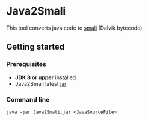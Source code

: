 # Java2Smali
This tool converts java code to [smali](https://github.com/JesusFreke/smali) (Dalvik bytecode)

## Getting started

### Prerequisites
* **JDK 8 or upper** installed
* Java2Smali latest [jar](https://github.com/Techno-Developer/Java2Smali/releases/latest)

### Command line
`java -jar Java2Smali.jar <JavaSourceFile>`
